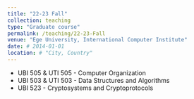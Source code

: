```yaml
---
title: "22-23 Fall"
collection: teaching
type: "Graduate course"
permalink: /teaching/22-23-Fall
venue: "Ege University, International Computer Institute"
date: # 2014-01-01
location: # "City, Country"
---
```


<!--  This is a description of a teaching experience. You can use markdown like any other post. -->

* UBI 505 & UTI 505 - Computer Organization
* UBI 503 & UTI 503 - Data Structures and Algorithms
* UBI 523 -  Cryptosystems and Cryptoprotocols


